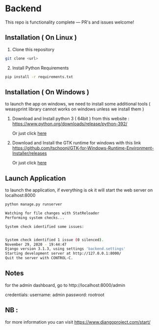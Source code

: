 # Backend 


This repo is functionality complete — PR's and issues welcome!

## Installation ( On Linux )

1. Clone this repository
```bash
git clone <url> 
```

2. Install Python Requirements
```bash
pip install -r requirements.txt
```

## Installation ( On Windows )

to launch the app on windows, we need to install some additional tools ( weasyprint library cannot works on windows unless we install them )

1. Download and Install python 3 ( 64bit ) from this website : https://www.python.org/downloads/release/python-392/

    Or just click [here](https://www.python.org/ftp/python/3.9.2/python-3.9.2-amd64.exe )

2. Download and Install the GTK runtime for windows with this link 
 https://github.com/tschoonj/GTK-for-Windows-Runtime-Environment-Installer/releases

    Or just click [here](https://github.com/tschoonj/GTK-for-Windows-Runtime-Environment-Installer/releases/download/2021-01-30/gtk2-runtime-2.24.33-2021-01-30-ts-win64.exe)

## Launch Application

to launch the application, if everything is ok it will start the web server on localhost:8000

```bash
python manage.py runserver

Watching for file changes with StatReloader
Performing system checks...

System check identified some issues:


System check identified 1 issue (0 silenced).
November 29, 2020 - 19:44:47
Django version 3.1.3, using settings 'backend.settings'
Starting development server at http://127.0.0.1:8000/
Quit the server with CONTROL-C.
```

## Notes

for the admin dashboard, go to http://localhost:8000/admin

credentials:
username: admin
password: rootroot


## NB :
for more information you can visit https://www.djangoproject.com/start/
